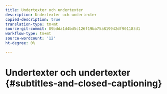 ```yaml
---
title: Undertexter och undertexter
description: Undertexter och undertexter
copied-description: true
translation-type: tm+mt
source-git-commit: 89bdda1d4bd5c126f19ba75a819942df901183d1
workflow-type: tm+mt
source-wordcount: '12'
ht-degree: 0%

---
```



# Undertexter och undertexter {#subtitles-and-closed-captioning}
